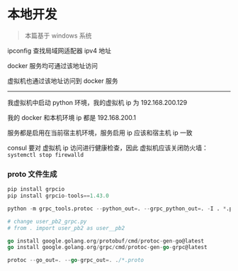 # 本地开发

> 本篇基于 windows 系统

ipconfig 查找局域网适配器 ipv4 地址

docker 服务均可通过该地址访问

虚拟机也通过该地址访问到 docker 服务

---

我虚拟机中启动 python 环境，我的虚拟机 ip 为 192.168.200.129

我的 docker 和本机环境 ip 都是 192.168.200.1

服务都是启用在当前宿主机环境，服务启用 ip 应该和宿主机 ip 一致

consul 要对 虚拟机 ip 访问进行健康检查，因此 虚拟机应该关闭防火墙：`systemctl stop firewalld`


### proto 文件生成

```py
pip install grpcio
pip install grpcio-tools==1.43.0

python -m grpc_tools.protoc --python_out=. --grpc_python_out=. -I . *.proto

# change user_pb2_grpc.py
# from . import user_pb2 as user__pb2
```

```go
go install google.golang.org/protobuf/cmd/protoc-gen-go@latest
go install google.golang.org/grpc/cmd/protoc-gen-go-grpc@latest

protoc --go_out=. --go-grpc_out=. ./*.proto
```


